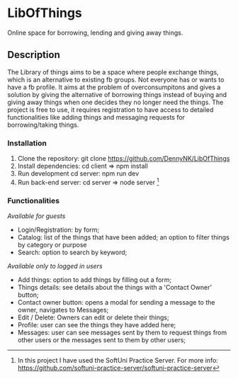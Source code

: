 # **LibOfThings**
Online space for borrowing, lending and giving away things.

## **Description**
The Library of things aims to be a space where people exchange things, which is an alternative to existing fb groups. Not everyone has or wants to have a fb profile. It aims at the problem of overconsumpitons and gives a solution by giving the alternative of borrowing things instead of buying and giving away things when one decides they no longer need the things. The project is free to use, it requires registration to have access to detailed functionalities like adding things and messaging requests for borrowing/taking things.

### **Installation**
1. Clone the repository: git clone https://github.com/DennyNK/LibOfThings
2. Install dependencies: cd client => npm install
3. Run development cd server: npm run dev
4. Run back-end server: cd server => node server [^1]

### **Functionalities**
*Available for guests*
- Login/Registration: by form;
- Catalog: list of the things that have been added; an option to filter things by category or purpose
- Search: option to search by keyword;

*Available only to logged in users*
- Add things: option to add things by filling out a form;
- Things details: see details about the things with a 'Contact Owner' button;
- Contact owner button: opens a modal for sending a message to the owner, navigates to Messages;
- Edit / Delete: Owners can edit or delete their things;
- Profile: user can see the things they have added here;
- Messages: user can see messages sent by them to request things from other users or the messages sent to them by other users;

[^1]: In this project I have used the SoftUni Practice Server. For more info: https://github.com/softuni-practice-server/softuni-practice-server